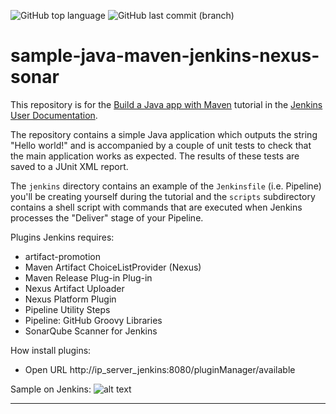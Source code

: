 ![GitHub top language](https://img.shields.io/github/languages/top/azagramac/sample-java-maven-jenkins-nexus-sonar.svg) ![GitHub last commit (branch)](https://img.shields.io/github/last-commit/azagramac/sample-java-maven-jenkins-nexus-sonar/master.svg)

# sample-java-maven-jenkins-nexus-sonar

This repository is for the
[Build a Java app with Maven](https://jenkins.io/doc/tutorials/build-a-java-app-with-maven/)
tutorial in the [Jenkins User Documentation](https://jenkins.io/doc/).

The repository contains a simple Java application which outputs the string
"Hello world!" and is accompanied by a couple of unit tests to check that the
main application works as expected. The results of these tests are saved to a
JUnit XML report.

The `jenkins` directory contains an example of the `Jenkinsfile` (i.e. Pipeline)
you'll be creating yourself during the tutorial and the `scripts` subdirectory
contains a shell script with commands that are executed when Jenkins processes
the "Deliver" stage of your Pipeline.

Plugins Jenkins requires:
- artifact-promotion
- Maven Artifact ChoiceListProvider (Nexus)
- Maven Release Plug-in Plug-in
- Nexus Artifact Uploader
- Nexus Platform Plugin
- Pipeline Utility Steps
- Pipeline: GitHub Groovy Libraries
- SonarQube Scanner for Jenkins

How install plugins:
- Open URL http://ip_server_jenkins:8080/pluginManager/available

Sample on Jenkins:
![alt text](https://github.com/AzagraMac/sample-java-maven-jenkins-nexus-sonar/blob/master/src/img_sample.png)

_____________________________________________________________________________________



